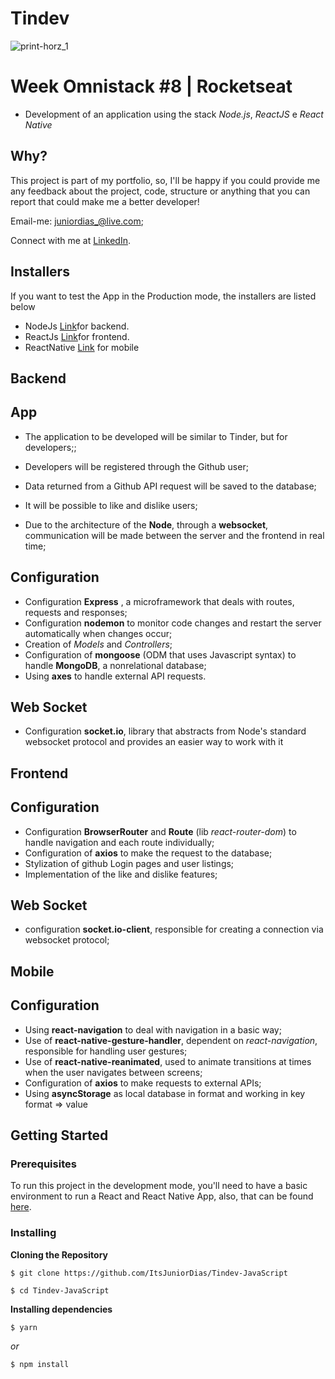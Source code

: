 # Tindev
![print-horz_1](https://user-images.githubusercontent.com/50254416/65558895-d0f89900-df0e-11e9-9971-e71d585cfe42.png)
# Week Omnistack #8 | Rocketseat
 - Development of an application using the stack *Node.js*, *ReactJS* e *React Native*
 
## Why?
This project is part of my portfolio, so, I'll be happy if you could provide me any feedback about the project, code, structure or anything that you can report that could make me a better developer!

Email-me: juniordias_@live.com;

Connect with me at [LinkedIn](https://www.linkedin.com/in/alexandre-junior-236894190/).

## Installers
If you want to test the App in the Production mode, the installers are listed below
- NodeJs [Link](https://nodejs.org/en/download/)for backend.
- ReactJs [Link](https://reactjs.org/docs/getting-started.html)for frontend.
- ReactNative [Link](https://facebook.github.io/react-native/docs/getting-started) for mobile

## Backend
## App
 - The application to be developed will be similar to Tinder, but for developers;;
 - Developers will be registered through the Github user;
 - Data returned from a Github API request will be saved to the database;
 - It will be possible to like and dislike users;

 - Due to the architecture of the **Node**, through a **websocket**, communication will be made between the server and the frontend in real time;

## Configuration
  - Configuration **Express** , a microframework that deals with routes, requests and responses;
- Configuration **nodemon** to monitor code changes and restart the server automatically when changes occur;
- Creation of *Models* and *Controllers*;
- Configuration of **mongoose** (ODM that uses Javascript syntax) to handle **MongoDB**, a nonrelational database;
- Using **axes** to handle external API requests.

## Web Socket
  - Configuration **socket.io**, library that abstracts from Node's standard websocket protocol and provides an easier way to work with it
  
  ## Frontend

## Configuration
  - Configuration **BrowserRouter** and **Route** (lib *react-router-dom*) to handle navigation and each route individually;
  - Configuration of **axios** to make the request to the database;
  - Stylization of github Login pages and user listings;
  - Implementation of the like and dislike features;

## Web Socket
  - configuration **socket.io-client**, responsible for creating a connection via websocket protocol;
  
  ## Mobile
  
  ## Configuration
  
- Using **react-navigation** to deal with navigation in a basic way;
- Use of **react-native-gesture-handler**, dependent on *react-navigation*, responsible for handling user gestures;
- Use of **react-native-reanimated**, used to animate transitions at times when the user navigates between screens;
- Configuration of **axios** to make requests to external APIs;
- Using **asyncStorage** as local database in format and working in key format => value

## Getting Started

### Prerequisites

To run this project in the development mode, you'll need to have a basic environment to run a React and React Native App, also,  that can be found [here](https://facebook.github.io/react-native/docs/getting-started).

### Installing

**Cloning the Repository**

```
$ git clone https://github.com/ItsJuniorDias/Tindev-JavaScript

$ cd Tindev-JavaScript
```

**Installing dependencies**

```
$ yarn
```

_or_

```
$ npm install
```


